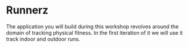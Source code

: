 # Runnerz

The application you will build during this workshop revolves around the domain of tracking physical fitness. In the first iteration of it we will use it track indoor and outdoor runs.

